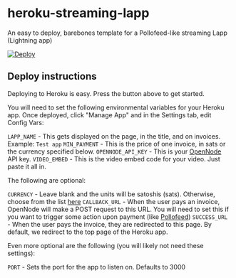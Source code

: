 # heroku-streaming-lapp
An easy to deploy, barebones template for a Pollofeed-like streaming Lapp (Lightning app)

[![Deploy](https://www.herokucdn.com/deploy/button.svg)](https://heroku.com/deploy)

## Deploy instructions

Deploying to Heroku is easy. Press the button above to get started.

You will need to set the following environmental variables for your Heroku app. Once deployed, click "Manage App" and in the Settings tab, edit Config Vars:

`LAPP_NAME` - This gets displayed on the page, in the title, and on invoices. Example: `Test app`
`MIN_PAYMENT` - This is the price of one invoice, in sats or the currency specified below.
`OPENNODE_API_KEY` - This is your [OpenNode](https://opennode.com/) API key.
`VIDEO_EMBED` - This is the video embed code for your video. Just paste it all in.

The following are optional:

`CURRENCY` - Leave blank and the units will be satoshis (sats). Otherwise, choose from the list [here](https://api.opennode.com/v1/currencies)
`CALLBACK_URL` - When the user pays an invoice, OpenNode will make a POST request to this URL. You will need to set this if you want to trigger some action upon payment (like [Pollofeed](https://pollofeed.com))
`SUCCESS_URL` - When the user pays the invoice, they are redirected to this page. By default, we redirect to the top page of the Heroku app.

Even more optional are the following (you will likely not need these settings):

`PORT` - Sets the port for the app to listen on. Defaults to 3000